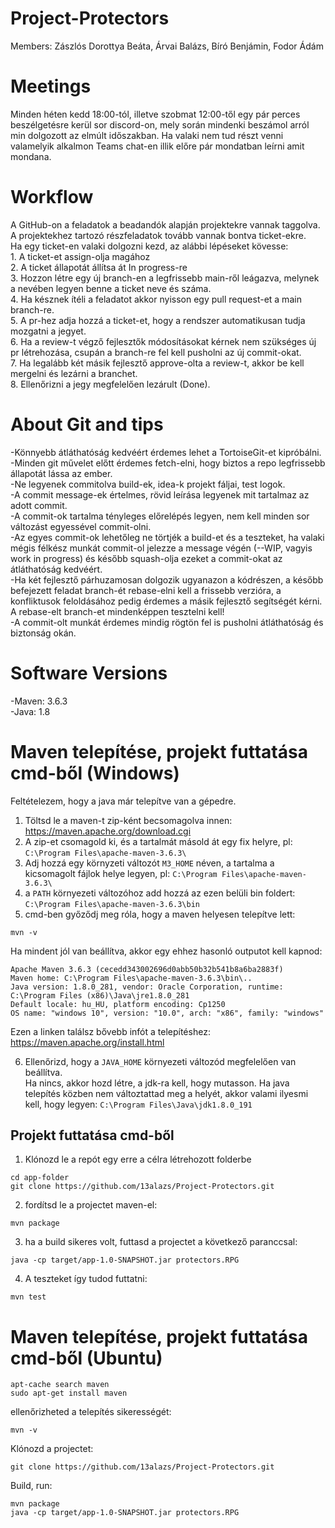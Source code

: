 # Project-Protectors
Members: Zászlós Dorottya Beáta, Árvai Balázs, Bíró Benjámin, Fodor Ádám

# Meetings
Minden héten kedd 18:00-tól, illetve szobmat 12:00-től egy pár perces beszélgetésre kerül sor discord-on, mely során mindenki beszámol
arról min dolgozott az elmúlt időszakban. Ha valaki nem tud részt venni valamelyik alkalmon Teams chat-en illik előre pár mondatban leírni amit mondana.

# Workflow
A GitHub-on a feladatok a beadandók alapján projektekre vannak taggolva. A projektekhez tartozó részfeladatok tovább vannak bontva ticket-ekre.  
Ha egy ticket-en valaki dolgozni kezd, az alábbi lépéseket kövesse:  
    1. A ticket-et assign-olja magához  
    2. A ticket állapotát állítsa át In progress-re  
    3. Hozzon létre egy új branch-en a legfrissebb main-ről leágazva, melynek a nevében legyen benne a ticket neve és száma.  
    4. Ha késznek ítéli a feladatot akkor nyisson egy pull request-et a main branch-re.  
    5. A pr-hez adja hozzá a ticket-et, hogy a rendszer automatikusan tudja mozgatni a jegyet.  
    6. Ha a review-t végző fejlesztők módosításokat kérnek nem szükséges új pr létrehozása, csupán a branch-re fel kell pusholni az új  commit-okat.  
    7. Ha legalább két másik fejlesztő approve-olta a review-t, akkor be kell mergelni és lezárni a branchet.  
    8. Ellenőrizni a jegy megfelelően lezárult (Done).  

# About Git and tips
-Könnyebb átláthatóság kedvéért érdemes lehet a TortoiseGit-et kipróbálni.  
-Minden git művelet előtt érdemes fetch-elni, hogy biztos a repo legfrissebb állapotát lássa az ember.  
-Ne legyenek commitolva build-ek, idea-k projekt fáljai, test logok.  
-A commit message-ek értelmes, rövid leírása legyenek mit tartalmaz az adott commit.  
-A commit-ok tartalma tényleges előrelépés legyen, nem kell minden sor változást egyessével commit-olni.  
-Az egyes commit-ok lehetőleg ne törtjék a build-et és a teszteket, ha valaki mégis félkész munkát commit-ol jelezze a message végén  (--WIP, vagyis work in progress) és később squash-olja ezeket a commit-okat az átláthatóság kedvéért.  
-Ha két fejlesztő párhuzamosan dolgozik ugyanazon a kódrészen, a később befejezett feladat branch-ét rebase-elni kell a frissebb   verzióra, a konfliktusok feloldásához pedig érdemes a másik fejlesztő segítségét kérni. A rebase-elt branch-et mindenképpen tesztelni  kell!  
-A commit-olt munkát érdemes mindig rögtön fel is pusholni átláthatóság és biztonság okán.  

# Software Versions
-Maven:     3.6.3  
-Java:      1.8  

# Maven telepítése, projekt futtatása cmd-ből (Windows)
Feltételezem, hogy a java már telepítve van a gépedre.  

1. Töltsd le a maven-t zip-ként becsomagolva innen: https://maven.apache.org/download.cgi  
2. A zip-et csomagold ki, és a tartalmát másold át egy fix helyre, pl: `C:\Program Files\apache-maven-3.6.3\ ` 
3. Adj hozzá egy környzeti változót `M3_HOME` néven, a tartalma a kicsomagolt fájlok helye legyen, pl: `C:\Program Files\apache-maven-3.6.3\`  
4. a `PATH` környezeti változóhoz add hozzá az ezen belüli bin foldert: `C:\Program Files\apache-maven-3.6.3\bin`  
5. cmd-ben győződj meg róla, hogy a maven helyesen telepítve lett:  
```
mvn -v  
```
Ha mindent jól van beállítva, akkor egy ehhez hasonló outputot kell kapnod:  
```
Apache Maven 3.6.3 (cecedd343002696d0abb50b32b541b8a6ba2883f)
Maven home: C:\Program Files\apache-maven-3.6.3\bin\..
Java version: 1.8.0_281, vendor: Oracle Corporation, runtime: C:\Program Files (x86)\Java\jre1.8.0_281
Default locale: hu_HU, platform encoding: Cp1250
OS name: "windows 10", version: "10.0", arch: "x86", family: "windows"
```

Ezen a linken találsz bővebb infót a telepítéshez:
https://maven.apache.org/install.html

6. Ellenőrizd, hogy a `JAVA_HOME` környezeti változód megfelelően van beállítva.  
Ha nincs, akkor hozd létre, a jdk-ra kell, hogy mutasson. Ha java telepítés közben nem változtattad meg a helyét, akkor valami ilyesmi kell, hogy legyen: `C:\Program Files\Java\jdk1.8.0_191`  

## Projekt futtatása cmd-ből
1. Klónozd le a repót egy erre a célra létrehozott folderbe  
```
cd app-folder  
git clone https://github.com/13alazs/Project-Protectors.git
```

2. fordítsd le a projectet maven-el:  
```
mvn package
```

3. ha a build sikeres volt, futtasd a projectet a következő paranccsal:  
```
java -cp target/app-1.0-SNAPSHOT.jar protectors.RPG
```

4. A teszteket így tudod futtatni:  
```
mvn test
```

#  Maven telepítése, projekt futtatása cmd-ből (Ubuntu)
```
apt-cache search maven
sudo apt-get install maven
```
ellenőrizheted a telepítés sikerességét:  
```
mvn -v
```

Klónozd a projectet:  
```
git clone https://github.com/13alazs/Project-Protectors.git
```

Build, run:  
```
mvn package
java -cp target/app-1.0-SNAPSHOT.jar protectors.RPG
```
